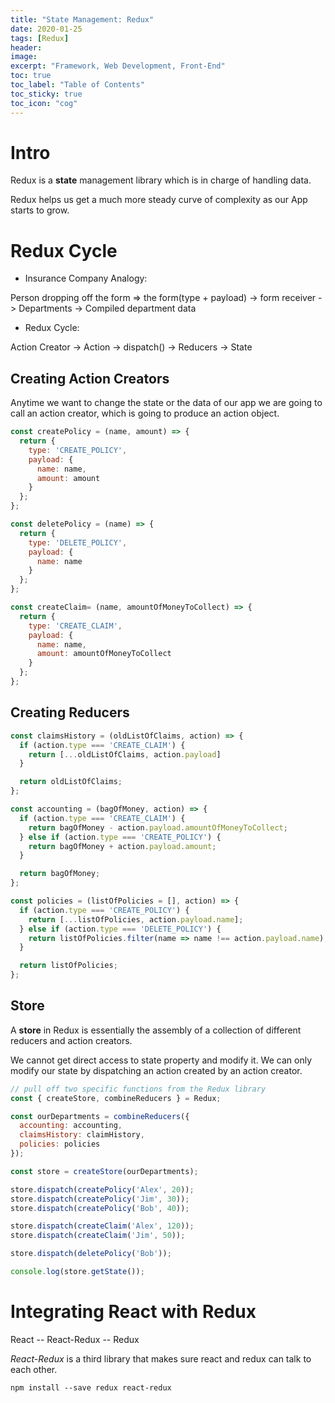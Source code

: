 ```yaml
---
title: "State Management: Redux"
date: 2020-01-25
tags: [Redux]
header:
image:
excerpt: "Framework, Web Development, Front-End"
toc: true
toc_label: "Table of Contents"
toc_sticky: true
toc_icon: "cog"
---
```


# Intro

Redux is a **state** management library which is in charge of handling data.

Redux helps us get a much more steady curve of complexity as our App starts to grow.

# Redux Cycle

- Insurance Company Analogy:

Person dropping off the form => the form(type + payload) -> form receiver -> Departments -> Compiled department data

- Redux Cycle:

Action Creator -> Action -> dispatch() -> Reducers -> State

## Creating Action Creators

Anytime we want to change the state or the data of our app we are going to call an action creator, which is going to produce an action object.

```javascript
const createPolicy = (name, amount) => {
  return {
    type: 'CREATE_POLICY',
    payload: {
      name: name,
      amount: amount
    }
  };
};

const deletePolicy = (name) => {
  return {
    type: 'DELETE_POLICY',
    payload: {
      name: name
    }
  };
};

const createClaim= (name, amountOfMoneyToCollect) => {
  return {
    type: 'CREATE_CLAIM',
    payload: {
      name: name,
      amount: amountOfMoneyToCollect
    }
  };
};
```

## Creating Reducers



```javascript
const claimsHistory = (oldListOfClaims, action) => {
  if (action.type === 'CREATE_CLAIM') {
    return [...oldListOfClaims, action.payload]
  }

  return oldListOfClaims;
};

const accounting = (bagOfMoney, action) => {
  if (action.type === 'CREATE_CLAIM') {
    return bagOfMoney - action.payload.amountOfMoneyToCollect; 
  } else if (action.type === 'CREATE_POLICY') {
    return bagOfMoney + action.payload.amount;
  }

  return bagOfMoney;
};

const policies = (listOfPolicies = [], action) => {
  if (action.type === 'CREATE_POLICY') {
    return [...listOfPolicies, action.payload.name];
  } else if (action.type === 'DELETE_POLICY') {
    return listOfPolicies.filter(name => name !== action.payload.name);
  }

  return listOfPolicies;
};
```

## Store

A **store** in Redux is essentially the assembly of a collection of different reducers and action creators.

We cannot get direct access to state property and modify it. We can only modify our state by dispatching an action created by an action creator.

```javascript
// pull off two specific functions from the Redux library
const { createStore, combineReducers } = Redux;

const ourDepartments = combineReducers({
  accounting: accounting,
  claimsHistory: claimHistory,
  policies: policies
});

const store = createStore(ourDepartments);

store.dispatch(createPolicy('Alex', 20));
store.dispatch(createPolicy('Jim', 30));
store.dispatch(createPolicy('Bob', 40));

store.dispatch(createClaim('Alex', 120));
store.dispatch(createClaim('Jim', 50));

store.dispatch(deletePolicy('Bob'));

console.log(store.getState());
```

# Integrating React with Redux

React -- React-Redux -- Redux 

*React-Redux* is a third library that makes sure react and redux can talk to each other.

```shell
npm install --save redux react-redux
```


<!--
# Async Actions with Redux Thunk



# Redux Store Design


# Redux Dev Tools


# Handling Forms with Redux Form


-->

